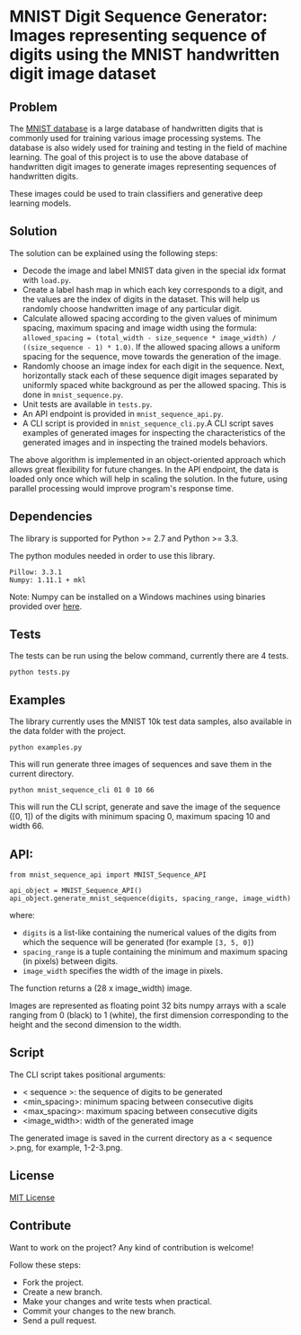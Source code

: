 # MNIST Digit Sequence Generator: Images representing sequence of digits using the MNIST handwritten digit image dataset

## Problem

The [MNIST database](http://yann.lecun.com/exdb/mnist/) is a large database of handwritten digits that is commonly used for training various image processing systems. The database is also widely used for training and testing in the field of machine learning. The goal of this project is to use the above database of handwritten digit images to generate images representing sequences of handwritten digits.

These images could be used to train classifiers and generative deep learning models.

## Solution

The solution can be explained using the following steps:

- Decode the image and label MNIST data given in the special idx format with ```load.py```.
- Create a label hash map in which each key corresponds to a digit, and the values are the index of digits in the dataset. This will help us randomly choose handwritten image of any particular digit.
- Calculate allowed spacing according to the given values of minimum spacing, maximum spacing and image width using the formula: 
```allowed_spacing = (total_width - size_sequence * image_width) / ((size_sequence - 1) * 1.0)```. If the allowed spacing allows a uniform spacing for the sequence, move towards the generation of the image.
- Randomly choose an image index for each digit in the sequence. Next, horizontally stack each of these sequence digit images separated by uniformly spaced white background as per the allowed spacing. This is done in ```mnist_sequence.py```.
- Unit tests are available in ```tests.py```.
- An API endpoint is provided in ```mnist_sequence_api.py```.
- A CLI script is provided in ```mnist_sequence_cli.py```.A CLI script saves examples of generated images for inspecting the characteristics of the generated images and in inspecting the trained models behaviors.

The above algorithm is implemented in an object-oriented approach which allows great flexibility for future changes. In the API endpoint, the data is loaded only once which will help in scaling the solution. In the future, using parallel processing would improve program's response time.

## Dependencies

The library is supported for Python >= 2.7 and Python >= 3.3.

The python modules needed in order to use this library.
```
Pillow: 3.3.1
Numpy: 1.11.1 + mkl
```
Note: Numpy can be installed on a Windows machines using binaries provided over [here](http://www.lfd.uci.edu/%7Egohlke/pythonlibs).

## Tests

The tests can be run using the below command, currently there are 4 tests.

```
python tests.py
```

## Examples

The library currently uses the MNIST 10k test data samples, also available in the data folder with the project.

```
python examples.py
```

This will run generate three images of sequences and save them in the current directory.

```
python mnist_sequence_cli 01 0 10 66
```

This will run the CLI script, generate and save the image of the sequence ([0, 1]) of the digits with minimum spacing 0, maximum spacing 10 and width 66.

## API:

```
from mnist_sequence_api import MNIST_Sequence_API

api_object = MNIST_Sequence_API()
api_object.generate_mnist_sequence(digits, spacing_range, image_width)
```

where:
 
- `digits` is a list-like containing the numerical values of the digits from which the sequence will be generated (for example `[3, 5, 0]`) 
- `spacing_range` is a tuple containing the minimum and maximum spacing (in pixels) between digits. 
- `image_width` specifies the width of the image in pixels.

The function returns a (28 x image_width) image.

Images are represented as floating point 32 bits numpy arrays with a scale ranging from 0 (black) to 1 (white), the first dimension corresponding to the height and the second dimension to the width.

## Script

The CLI script takes positional arguments: 

- < sequence >: the sequence of digits to be generated 
- <min_spacing>: minimum spacing between consecutive digits
- <max_spacing>: maximum spacing between consecutive digits
- <image_width>: width of the generated image

The generated image is saved in the current directory as a < sequence >.png, for example, 1-2-3.png.

## License

[MIT License](https://github.com/ankitaggarwal011/MNIST-Sequence/blob/master/LICENSE)

## Contribute

Want to work on the project? Any kind of contribution is welcome!

Follow these steps:
- Fork the project.
- Create a new branch.
- Make your changes and write tests when practical.
- Commit your changes to the new branch.
- Send a pull request.